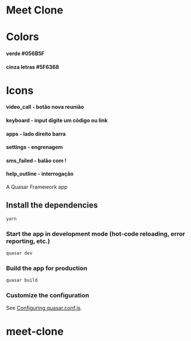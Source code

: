 # Meet Clone

# Colors
  #### verde #056B5F
  #### cinza letras #5F6368

# Icons
  #### video_call - botão nova reunião
  #### keyboard - input digite um código ou link
  #### apps - lado direito barra
  #### settings - engrenagem
  #### sms_failed - balão com !
  #### help_outline - interrogação




A Quasar Framework app

## Install the dependencies
```bash
yarn
```

### Start the app in development mode (hot-code reloading, error reporting, etc.)
```bash
quasar dev
```


### Build the app for production
```bash
quasar build
```

### Customize the configuration
See [Configuring quasar.conf.js](https://quasar.dev/quasar-cli/quasar-conf-js).
# meet-clone
